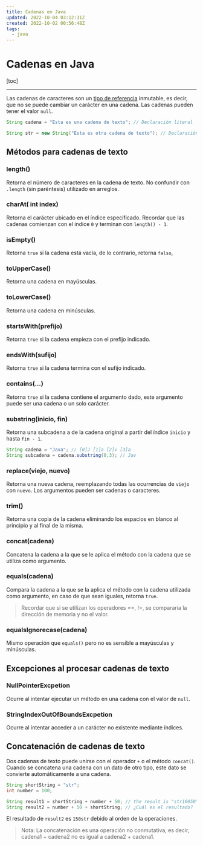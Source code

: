```yaml
---
title: Cadenas en Java
updated: 2022-10-04 03:12:31Z
created: 2022-10-02 00:56:48Z
tags:
  - java
---
```


# Cadenas en Java
[toc]
***
Las cadenas de caracteres son un [tipo de referencia](../Java/Literales,%20tipos%20de%20datos%20y%20variables%20en%20Java.md) inmutable, es decir, que no se puede cambiar un carácter en una cadena. Las cadenas pueden tener el valor `null`.

```java
String cadena = "Esta es una cadena de texto"; // Declaración literal

String str = new String("Esta es otra cadena de texto"); // Declaración con constructor
```

## Métodos para cadenas de texto
### length()
Retorna el número de caracteres en la cadena de texto. No confundir con `.length` (sin paréntesis) utilizado en arreglos.

### charAt( int index)
Retorna el carácter ubicado en el índice especificado. Recordar que las cadenas comienzan con el índice `0` y terminan con `length() - 1`.

### isEmpty()
Retorna `true` si la cadena está vacía, de lo contrario, retorna `falso`,

### toUpperCase()
Retorna una cadena en mayúsculas.

### toLowerCase()
Retorna una cadena en minúsculas.

### startsWith(prefijo)
Retorna `true` si la cadena empieza con el prefijo indicado.

### endsWith(sufijo)
Retorna `true` si la cadena termina con el sufijo indicado.

### contains(...)
Retorna `true` si la cadena contiene el argumento dado, este argumento puede ser una cadena o un solo carácter.

### substring(inicio, fin)
Retorna una subcadena a de la cadena original a partir del índice `inicio` y hasta `fin - 1`.

```java
String cadena = "Java"; // [0]J [1]a [2]v [3]a
String subcadena = cadena.substring(0,3); // Jav
```

### replace(viejo, nuevo)
Retorna una nueva cadena, reemplazando todas las ocurrencias de `viejo` con `nuevo`. Los argumentos pueden ser cadenas o caracteres.

### trim()
Retorna una copia de la cadena eliminando los espacios en blanco al principio y al final de la misma.

### concat(cadena)
Concatena la cadena a la que se le aplica el método con la cadena que se utiliza como argumento.

### equals(cadena)
Compara la cadena a la que se la aplica el método con la cadena utilizada como argumento, en caso de que sean iguales, retorna `true`.

> Recordar que si se utilizan los operadores ==, !=, se compararía la dirección de memoria y no el valor.

### equalsIgnorecase(cadena)
Mismo operación que `equals()` pero no es sensible a mayúsculas y minúsculas.

## Excepciones al procesar cadenas de texto
### NullPointerExcpetion
Ocurre al intentar ejecutar un método en una cadena con el valor de `null`.

### StringIndexOutOfBoundsExcpetion
Ocurre al intentar acceder a un carácter no existente mediante índices.

## Concatenación de cadenas de texto
Dos cadenas de texto puede unirse con el operador `+` o el método `concat()`. Cuando se concatena una cadena con un dato de otro tipo, este dato se convierte automáticamente a una cadena. 
```java
String shortString = "str";
int number = 100;

String result1 = shortString + number + 50; // the result is "str10050"
String result2 = number + 50 + shortString; // ¿Cuál es el resultado?
```
El resultado de `result2` es `150str` debido al orden de la operaciones.

> Nota: La concatenación es una operación no conmutativa, es decir, cadena1 + cadena2 no es igual a cadena2 + cadena1.

